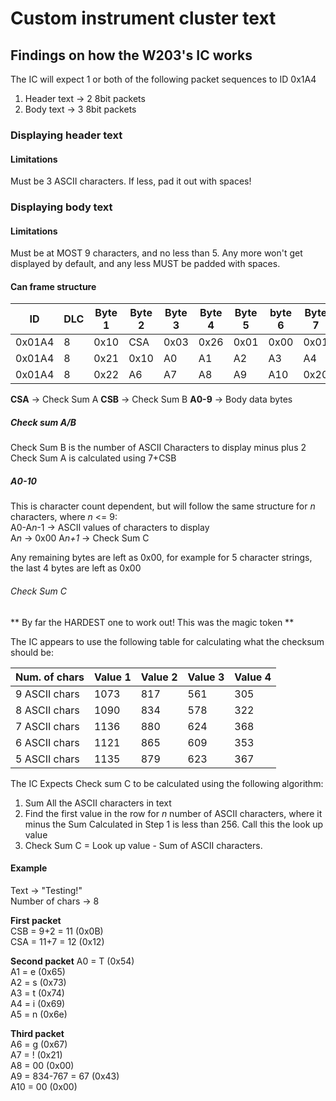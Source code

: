 # Custom instrument cluster text

## Findings on how the W203's IC works
The IC will expect 1 or both of the following packet sequences to ID 0x1A4
1. Header text -> 2 8bit packets
2. Body text -> 3 8bit packets

### Displaying header text

#### Limitations
Must be 3 ASCII characters. If less, pad it out with spaces!



### Displaying body text
#### Limitations
Must be at MOST 9 characters, and no less than 5. Any more won't get displayed by default, and any less MUST be padded with spaces.

#### Can frame structure

|ID|DLC|Byte 1|Byte 2|Byte 3|Byte 4|Byte 5|byte 6|Byte 7|Byte 8|
|---|---|---|---|---|---|---|---|---|---|
|0x01A4|8|0x10|CSA|0x03|0x26|0x01|0x00|0x01|CSB|
|0x01A4|8|0x21|0x10|A0|A1|A2|A3|A4|A5|
|0x01A4|8|0x22|A6|A7|A8|A9|A10|0x20|0x00|

**CSA** ->  Check Sum A
**CSB** ->  Check Sum B
**A0-9** -> Body data bytes

##### Check sum A/B
Check Sum B is the number of ASCII Characters to display minus plus 2  
Check Sum A is calculated using 7+CSB

##### A0-10
This is character count dependent, but will follow the same structure for *n* characters, where *n* <= 9:  
A0-A*n*-1 -> ASCII values of characters to display  
A*n* -> 0x00
A*n+1* -> Check Sum C 
  
Any remaining bytes are left as 0x00, for example for 5 character strings, the last 4 bytes are left as 0x00  

###### Check Sum C
** By far the HARDEST one to work out! This was the magic token **

The IC appears to use the following table for calculating what the checksum should be:

|Num. of chars|Value 1|Value 2|Value 3|Value 4|
|---|---|---|---|---|
|9 ASCII chars|1073|817|561|305|
|8 ASCII chars|1090|834|578|322|
|7 ASCII chars|1136|880|624|368|
|6 ASCII chars|1121|865|609|353|
|5 ASCII chars|1135|879|623|367|

The IC Expects Check sum C to be calculated using the following algorithm:

1. Sum All the ASCII characters in text
2. Find the first value in the row for *n* number of ASCII characters, where it minus the Sum Calculated in Step 1 is less than 256. Call this the look up value
3. Check Sum C = Look up value - Sum of ASCII characters.

#### Example
Text -> "Testing!"  
Number of chars -> 8  

**First packet**  
CSB = 9+2 = 11 (0x0B)  
CSA = 11+7 = 12 (0x12)  

**Second packet** 
A0 = T (0x54)  
A1 = e (0x65)  
A2 = s (0x73)  
A3 = t (0x74)  
A4 = i (0x69)  
A5 = n (0x6e)  

**Third packet**  
A6 = g (0x67)  
A7 = ! (0x21)  
A8 = 00 (0x00)  
A9 = 834-767 = 67 (0x43)  
A10 = 00 (0x00)  
